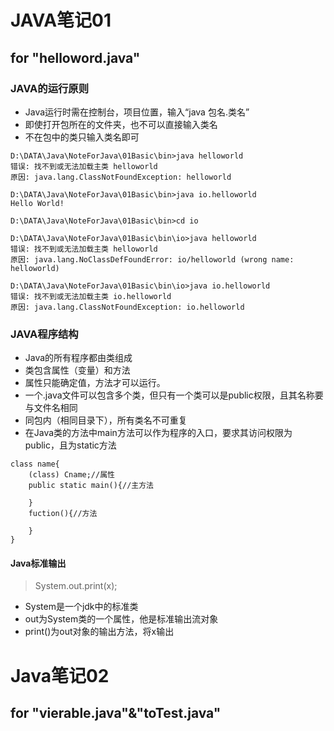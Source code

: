 # JAVA笔记01
## for "helloword.java"
### JAVA的运行原则
* Java运行时需在控制台，项目位置，输入“java 包名.类名”
* 即使打开包所在的文件夹，也不可以直接输入类名
* 不在包中的类只输入类名即可
```
D:\DATA\Java\NoteForJava\01Basic\bin>java helloworld
错误: 找不到或无法加载主类 helloworld
原因: java.lang.ClassNotFoundException: helloworld

D:\DATA\Java\NoteForJava\01Basic\bin>java io.helloworld
Hello World!

D:\DATA\Java\NoteForJava\01Basic\bin>cd io

D:\DATA\Java\NoteForJava\01Basic\bin\io>java helloworld
错误: 找不到或无法加载主类 helloworld
原因: java.lang.NoClassDefFoundError: io/helloworld (wrong name: helloworld)

D:\DATA\Java\NoteForJava\01Basic\bin\io>java io.helloworld
错误: 找不到或无法加载主类 io.helloworld
原因: java.lang.ClassNotFoundException: io.helloworld
```
### JAVA程序结构
* Java的所有程序都由类组成
* 类包含属性（变量）和方法
* 属性只能确定值，方法才可以运行。
* 一个.java文件可以包含多个类，但只有一个类可以是public权限，且其名称要与文件名相同
* 同包内（相同目录下），所有类名不可重复
* 在Java类的方法中main方法可以作为程序的入口，要求其访问权限为public，且为static方法
```
class name{
    (class) Cname;//属性
    public static main(){//主方法

    }
    fuction(){//方法

    }
}
```
#### Java标准输出
>System.out.print(x);

* System是一个jdk中的标准类
* out为System类的一个属性，他是标准输出流对象
* print()为out对象的输出方法，将x输出
# Java笔记02
## for "vierable.java"&"toTest.java"